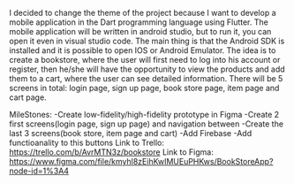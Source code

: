 I decided to change the theme of the project because I want to develop a mobile application in the Dart programming language using Flutter. The mobile application will be written in android studio, but to run it, you can open it even in visual studio code. The main thing is that the Android SDK is installed and it is possible to open IOS or Android Emulator. The idea is to create a bookstore, where the user will first need to log into his account or register, then he/she will have the opportunity to view the products and add them to a cart, where the user can see detailed information. There will be 5 screens in total: login page, sign up page, book store page, item page and cart page.

MileStones: -Create low-fidelity/high-fidelity prototype in Figma -Create 2 first screens(login page, sign up page) and navigation between -Create the last 3 screens(book store, item page and cart) -Add Firebase -Add functioanality to this buttons Link to Trello: https://trello.com/b/AvrMTN3z/bookstore Link to Figma: https://www.figma.com/file/kmyhl8zEihKwIMUEuPHKws/BookStoreApp?node-id=1%3A4
